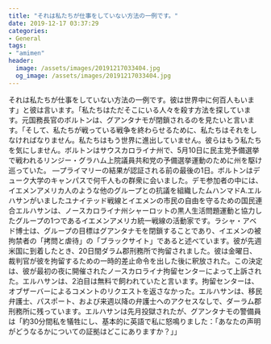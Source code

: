 ```yaml
---
title: "それは私たちが仕事をしていない方法の一例です。"
date: 2019-12-17 03:37:29
categories:
- General
tags:
- "amimen"
header:
  image: /assets/images/20191217033404.jpg
  og_image: /assets/images/20191217033404.jpg
---
```


それは私たちが仕事をしていない方法の一例です。彼は世界中に何百人もいます」と彼は言います。「私たちはただそこにいる人々を殺す方法を探しています。元国務長官のボルトンは、グアンタナモが閉鎖されるのを見たいと言います。「そして、私たちが戦っている戦争を終わらせるために、私たちはそれをしなければなりません。私たちはもう世界に進出していません。彼らはもう私たちを気にしません。ボルトンはサウスカロライナ州で、5月10日に民主党予備選挙で戦われるリンジー・グラハム上院議員共和党の予備選挙運動のために州を駆け巡っていた。 —プライマリーの結果が認証される前の最後の1日。ボルトンはデューク大学のキャンパスで何千人もの群衆に会いました。デモ参加者の中には、イエメンアメリカ人のような他のグループとの抗議を組織したムハンマドA.エルハサンがいましたユナイテッド戦線とイエメンの市民の自由を守るための国民連合エルハサンは、ノースカロライナ州シャーロットの黒人生活問題運動と協力したグループの1つであるイエメンアメリカ統一戦線の活動家です。ラシャ・アベド博士は、グループの目標はグアンタナモを閉鎖することであり、イエメンの被拘禁者の「拷問と虐待」の「ブラックサイト」であると述べています。彼が先週米国に到着したとき、20日間ダラム郡刑務所で拘留されました。彼は金曜日、裁判官が彼を拘留するための一時的差止命令を出した後に釈放された。この決定は、彼が最初の夜に開催されたノースカロライナ拘留センターによって上訴された。エルハサンは、2泊目は無料で飼われていたと言います。拘留センターは、オブザーバーによるコメントのリクエストを返さなかった。エルハサンは、移民弁護士、パスポート、および来週以降の弁護士へのアクセスなしで、ダーラム郡刑務所に残っています。エルハサンは先月投獄されたが、グアンタナモの警備員は「約30分間私を犠牲にし、基本的に英語で私に怒鳴りました：「あなたの声明がどうなるかについての証拠はどこにありますか？」」
